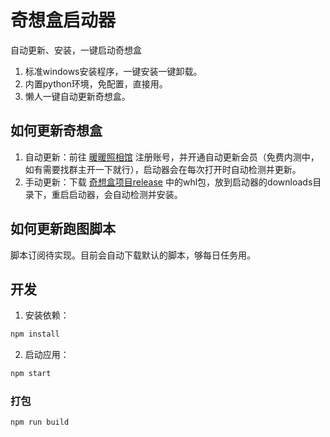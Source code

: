 # 奇想盒启动器

自动更新、安装，一键启动奇想盒
1. 标准windows安装程序，一键安装一键卸载。
2. 内置python环境，免配置，直接用。
3. 懒人一键自动更新奇想盒。


## 如何更新奇想盒
1. 自动更新：前往 [暖暖照相馆](https://nikkigallery.vip/) 注册账号，并开通自动更新会员（免费内测中，如有需要找群主开一下就行），启动器会在每次打开时自动检测并更新。
2. 手动更新：下载 [奇想盒项目release](https://github.com/nikkigallery/Whimbox/releases) 中的whl包，放到启动器的downloads目录下，重启启动器，会自动检测并安装。

## 如何更新跑图脚本
脚本订阅待实现。目前会自动下载默认的脚本，够每日任务用。

## 开发
1. 安装依赖：
```bash
npm install
```

2. 启动应用：

```bash
npm start
```

### 打包

```bash
npm run build
```